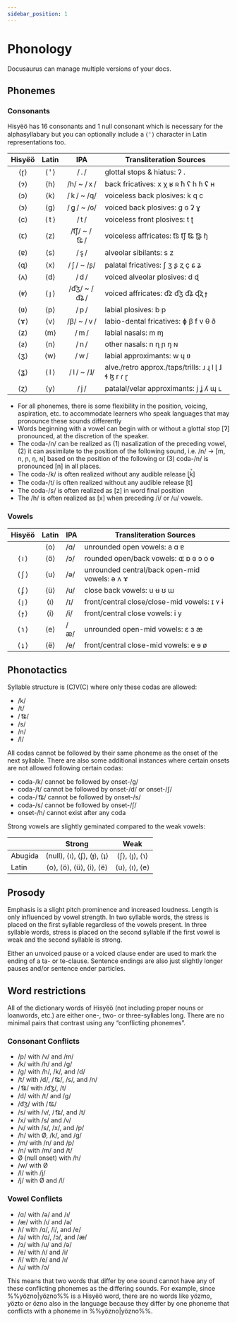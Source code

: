 ```yaml
---
sidebar_position: 1
---
```


# Phonology

Docusaurus can manage multiple versions of your docs.

## Phonemes

### Consonants

Hisyëö has 16 consonants and 1 null consonant which is necessary for the
alphasyllabary but you can optionally include a ⟨ ꞌ ⟩ character in Latin
representations too.

| Hisyëö  | Latin | IPA | Transliteration Sources                                        |
|:-------:|:-----:|:------------:|----------------------------------------------------------------|
|   ⟨ɽ⟩   | ⟨ ꞌ ⟩ |      / . /    | glottal stops & hiatus: ʔ .                                 |
|   ⟨ɂ⟩   |  ⟨h⟩  |     /h/ ~ / x /    | back fricatives: x χ ʁ ʀ ħ ʕ h ɦ ʢ ʜ                        |
|   ⟨ɔ⟩   |  ⟨k⟩  |     / k / ~ /q/   | voiceless back plosives: k q c                              |
|   ⟨ꜿ⟩   |  ⟨g⟩  |     / ɡ͈ / ~ /ɢ/   | voiced back plosives: g ɢ ʡ ɣ                               |
|   ⟨c⟩   |  ⟨ t ⟩  |     / t /    | voiceless front plosives: t ʈ                               |
|   ⟨ꞇ⟩   |  ⟨z⟩  |    /t͡ʃ/ ~ / t͡ɕ /    | voiceless affricates: t͡s  t͡ʃ  t͡ɕ  ʈ͡ʂ ɧ                      |
|   ⟨ɐ⟩   |  ⟨s⟩  |     / s̟ /    | alveolar sibilants: s z                                     |
|   ⟨ɋ⟩   |  ⟨x⟩  |     / ʃ / ~ /ʂ/   | palatal fricatives: ʃ ʒ ʂ ʐ ç ɕ ʑ                           |
|   ⟨ʌ⟩   |  ⟨d⟩  |     / d /    | voiced alveolar plosives: d ɖ                               |
|   ⟨ⱴ⟩   | ⟨ ȷ ⟩ |    /d͡ʒ/ ~ / d͡ʑ /     | voiced affricates: d͡z d͡ʒ d͡ʑ ɖ͡ʐ ɟ                            |
|   ⟨ʋ⟩   |  ⟨p⟩  |     / p /    | labial plosives:  b p                                       |
|   ⟨ɤ⟩   |  ⟨v⟩  |     /β/ ~ / v /    | labio-dental fricatives: ɸ β f v θ ð                        |
|   ⟨ƶ⟩   |  ⟨m⟩  |     / m /    | labial nasals: m ɱ                                          |
|   ⟨ƨ⟩   |  ⟨n⟩  |     / n /    | other nasals:  n ɳ ɲ ŋ ɴ                                    |
|   ⟨ʒ⟩   |  ⟨w⟩  |     / w /    | labial approximants: w ɥ ʋ                                  |
|   ⟨ʓ⟩   | ⟨ l ⟩  |     / l / ~ /ɺ/    | alve./retro approx./taps/trills: ɹ  ɻ  l  ɭ  ɺ ɬ ɮ  r  ɾ ɽ  |
|   ⟨ɀ⟩   |  ⟨y⟩  |     / j /    | patalal/velar approximants: j ʝ ʎ ɰ ʟ                       |

- For all phonemes, there is some flexibility in the position, voicing, aspiration, etc. to accommodate learners who speak languages that may pronounce these sounds differently
- Words beginning with a vowel can begin with or without a glottal stop [ʔ] pronounced, at the discretion of the speaker.
- The coda-/n/ can be realized as (1) nasalization of the preceding vowel, (2) it can assimilate to the position of the following sound, i.e. /n/ → [m, n, ɲ, ŋ, ɴ] based on the position of the following or (3) coda-/n/ is pronounced [n] in all places.
- The coda-/k/ is often realized without any audible release [k̚]
- The coda-/t/ is often realized without any audible release [t̚]
- The coda-/s/ is often realized as [z] in word final position
- The /h/ is often realized as [x] when preceding /i/ or /u/ vowels.


### Vowels

| Hisyëö | Latin | IPA | Transliteration Sources |
|:---:|:---:|-----|----------------------------------------------|
|      | ⟨o⟩ | /ɑ/ | unrounded open vowels: a ɑ ɐ                   |
| ⟨ ı ⟩ | ⟨ö⟩ | /ɔ/ | rounded open/back vowels: ɶ ɒ ɞ ɔ o ɵ         |
| ⟨ ʃ ⟩ | ⟨u⟩ | /ə/ | unrounded central/back open-mid vowels: ə ʌ ɤ |
| ⟨ ʄ ⟩ | ⟨ü⟩ | /u/ | close back vowels: u ʉ ʊ ɯ                   |
| ⟨ ȷ ⟩ | ⟨ı⟩ | /ɪ/ | front/central close/close-mid vowels: ɪ ʏ ɨ   |
| ⟨ ɟ ⟩ | ⟨i⟩ | /i/ | front/central close vowels: i y              |
| ⟨ ɿ ⟩ | ⟨e⟩ | /æ/ | unrounded open-mid vowels: ɛ ɜ æ               |
| ⟨ ʇ ⟩ | ⟨ë⟩ | /e/ | front/central close-mid vowels: e ɘ ø         |

## Phonotactics

Syllable structure is (C)V(C) where only these codas are allowed:
- /k/
- /t/
- / t͡ɕ/
- /s/
- /n/
- /l/

All codas cannot be followed by their same phoneme as the onset of the next
syllable. There are also some additional instances where certain onsets are not
allowed following certain codas:
- coda-/k/ cannot be followed by onset-/g/
- coda-/t/ cannot be followed by onset-/d/ or onset-/ʃ/
- coda-/ t͡ɕ/ cannot be followed by onset-/s/
- coda-/s/ cannot be followed by onset-/ʃ/
- onset-/h/ cannot exist after any coda

Strong vowels are slightly geminated compared to the weak vowels:

|         |           Strong           |      Weak     |
|---------|:--------------------------:|:-------------:|
| Abugida | (null), ⟨ı⟩, ⟨ʄ⟩, ⟨ɟ⟩, ⟨ʇ⟩ | ⟨ʃ⟩, ⟨ȷ⟩, ⟨ɿ⟩ |
| Latin   |   ⟨o⟩, ⟨ö⟩, ⟨ü⟩, ⟨i⟩, ⟨ë⟩  | ⟨u⟩, ⟨ı⟩, ⟨e⟩ |

## Prosody

Emphasis is a slight pitch prominence and increased loudness. Length is only
influenced by vowel strength. In two syllable words, the stress is placed on the
first syllable regardless of the vowels present. In three syllable words, stress
is placed on the second syllable if the first vowel is weak and the second
syllable is strong.

Either an unvoiced pause or a voiced clause ender are used to mark the ending of
a ta- or te-clause. Sentence endings are also just slightly longer pauses and/or
sentence ender particles.

## Word restrictions

All of the dictionary words of Hisyëö (not including proper nouns or loanwords,
etc.) are either one-, two- or three-syllables long. There are no minimal pairs
that contrast using any “conflicting phonemes”.

### Consonant Conflicts
- /p/ with /v/ and /m/
- /k/ with /h/ and /g/
- /g/ with /h/, /k/, and /d/
- /t/ with /d/, / t͡ɕ/, /s/, and /n/
- / t͡ɕ/ with /d͡ʒ/, /t/
- /d/ with /t/ and /g/
- /d͡ʒ/ with / t͡ɕ/
- /s/ with /v/, / t͡ɕ/, and /t/
- /x/ with /s/ and /v/
- /v/ with /s/, /x/, and /p/
- /h/ with Ø, /k/, and /g/
- /m/ with /n/ and /p/
- /n/ with /m/ and /t/
- Ø (null onset) with /h/
- /w/ with Ø
- /l/ with /j/
- /j/ with Ø and /l/

### Vowel Conflicts
- /ɑ/ with /ə/ and /ı/           
- /æ/ with /ı/ and /ə/    
- /ı/ with /ɑ/, /i/, and /e/
- /ə/ with /ɑ/, /ɔ/, and /æ/
- /ɔ/ with /u/ and /ə/
- /e/ with /ı/ and /i/
- /i/ with /e/ and /ı/
- /u/ with /ɔ/

This means that two words that differ by one sound cannot have any of these conflicting phonemes as the differing sounds. For example, since %%yözno|yözno%% is a Hisyëö word, there are no words like yözmo, yözto or özno also in the language because they differ by one phoneme that conflicts with a phoneme in %%yözno|yözno%%.